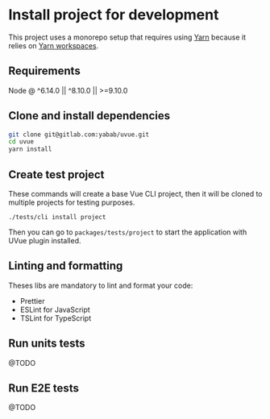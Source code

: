 # Install project for development

This project uses a monorepo setup that requires using [Yarn](https://yarnpkg.com) because it relies on [Yarn workspaces](https://yarnpkg.com/blog/2017/08/02/introducing-workspaces/).

## Requirements

Node @ \^6.14.0 || \^8.10.0 || >=9.10.0

## Clone and install dependencies

```bash
git clone git@gitlab.com:yabab/uvue.git
cd uvue
yarn install
```

## Create test project

These commands will create a base Vue CLI project, then it will be cloned to multiple projects for
testing purposes.

```
./tests/cli install project
```

Then you can go to `packages/tests/project` to start the application with UVue plugin installed.

## Linting and formatting

Theses libs are mandatory to lint and format your code:

- Prettier
- ESLint for JavaScript
- TSLint for TypeScript

## Run units tests

@TODO

## Run E2E tests

@TODO
